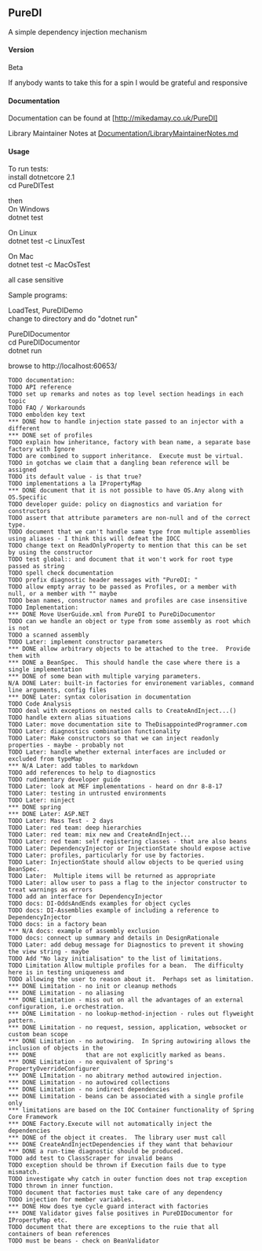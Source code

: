## PureDI

A simple dependency injection mechanism

#### Version
Beta

If anybody wants to take this for a spin I would be grateful and responsive

#### Documentation
Documentation can be found at [http://mikedamay.co.uk/PureDI]

Library Maintainer Notes at [Documentation/LibraryMaintainerNotes.md](Documentation/LibraryMaintainerNotes.md)


#### Usage
To run tests:  
install dotnetcore 2.1  
cd PureDITest

then  
On Windows  
dotnet test

On Linux  
dotnet test -c LinuxTest

On Mac  
dotnet test -c MacOsTest

all case sensitive

Sample programs:

LoadTest, PureDIDemo  
change to directory and do "dotnet run"

PureDIDocumentor  
cd PureDIDocumentor  
dotnet run

browse to http://localhost:60653/




    TODO documentation:
    TODO API reference
    TODO set up remarks and notes as top level section headings in each topic
    TODO FAQ / Workarounds
    TODO embolden key text
    *** DONE how to handle injection state passed to an injector with a different
    *** DONE set of profiles
    TODO explain how inheritance, factory with bean name, a separate base factory with Ignore
    TODO are combined to support inheritance.  Execute must be virtual.
    TODO in gotchas we claim that a dangling bean reference will be assigned
    TODO its default value - is that true?
    TODO implementations a la IPropertyMap
    *** DONE document that it is not possible to have OS.Any along with OS.Specific
    TODO developer guide: policy on diagnostics and variation for constructors
    TODO assert that attribute parameters are non-null and of the correct type.
    TODO document that we can't handle same type from multiple assemblies using aliases - I think this will defeat the IOCC
    TODO change text on ReadOnlyProperty to mention that this can be set by using the constructor
    TODO test global:: and document that it won't work for root type passed as string
    TODO spell check documentation
    TODO prefix diagnostic header messages with "PureDI: "
    TODO allow empty array to be passed as Profiles, or a member with null, or a member with "" maybe
    TODO bean names, constructor names and profiles are case insensitive
    TODO Implementation:
    *** DONE Move UserGuide.xml from PureDI to PureDiDocumentor
    TODO can we handle an object or type from some assembly as root which is not
    TODO a scanned assembly
    TODO Later: implement constructor parameters
    *** DONE allow arbitrary objects to be attached to the tree.  Provide them with
	*** DONE a BeanSpec.  This should handle the case where there is a single implementation
	*** DONE of some bean with multiple varying parameters.
    N/A DONE Later: built-in factories for environement variables, command line arguments, config files
    *** DONE Later: syntax colorisation in documentation
    TODO Code Analysis
    TODO deal with exceptions on nested calls to CreateAndInject...()
    TODO handle extern alias situations
    TODO Later: move documentation site to TheDisappointedProgrammer.com
    TODO Later: diagnostics combination functionality
    TODO Later: Make constructors so that we can inject readonly properties - maybe - probably not
    TODO Later: handle whether external interfaces are included or excluded from typeMap
    *** N/A Later: add tables to markdown
    TODO add references to help to diagnostics
    TODO rudimentary developer guide
    TODO Later: look at MEF implementations - heard on dnr 8-8-17
    TODO Later: testing in untrusted environments
    TODO Later: ninject
    *** DONE spring
    *** DONE Later: ASP.NET
    TODO Later: Mass Test - 2 days
    TODO Later: red team: deep hierarchies
    TODO Later: red team: mix new and CreateAndInject...
    TODO Later: red team: self registering classes - that are also beans
    TODO Later: DependencyInjector or InjectionState should expose active
    TODO Later: profiles, particularly for use by factories.
	TODO Later: InjectionState should allow objects to be queried using BeanSpec.
	TODO Later:  Multiple items will be returned as appropriate
    TODO Later: allow user to pass a flag to the injector constructor to treat warnings as errors
    TODO add an interface for DependencyInjector
    TODO docs: DI-OddsAndEnds examples for object cycles
    TODO docs: DI-Assemblies example of including a reference to DependencyInjector
    TODO docs: in a factory bean
    *** N/A docs: example of assembly exclusion
    TODO docs: connect up summary and details in DesignRationale
    TODO Later: add debug message for Diagnostics to prevent it showing the view string - maybe
	TODO Add "No lazy initialisation" to the list of limitations.
	TODO Limitation Allow multiple profiles for a bean.  The difficulty here is in testing uniqueness and
	TODO allowing the user to reason about it.  Perhaps set as limitation.
	*** DONE Limitation - no init or cleanup methods
	*** DONE Limitation - no aliasing
	*** DONE Limitation - miss out on all the advantages of an external configuration, i.e orchestration.
	*** DONE Limitation - no lookup-method-injection - rules out flyweight pattern.
	*** DONE Limitation - no request, session, application, websocket or custom bean scope
	*** DONE Limitation - no autowiring.  In Spring autowiring allows the inclusion of objects in the
	*** DONE			  that are not explicitly marked as beans.
	*** DONE Limitation - no equivalent of Spring's PropertyOverrideConfigurer
	*** DONE LImitation - no abitrary method autowired injection.
	*** DONE Limitation - no autowired collections
	*** DONE Limitation - no indirect dependencies
	*** DONE Limitation - beans can be associated with a single profile only
	*** limitations are based on the IOC Container functionality of Spring Core Framework
    *** DONE Factory.Execute will not automatically inject the dependencies
    *** DONE of the object it creates.  The library user must call 
    *** DONE CreateAndInjectDependencies if they want that behaviour
    *** DONE a run-time diagnostic should be produced.
    TODO add test to ClassScraper for invalid beans
    TODO exception should be thrown if Execution fails due to type mismatch.
    TODO investigate why catch in outer function does not trap exception
    TODO thrown in inner function.
    TODO document that factories must take care of any dependency
    TODO injection for member variables.
    *** DONE How does tye cycle guard interact with factories
    *** DONE Validator gives false positives in PureDIDocumentor for IPropertyMap etc.
    TODO document that there are exceptions to the ruie that all containers of bean references
    TODO must be beans - check on BeanValidator